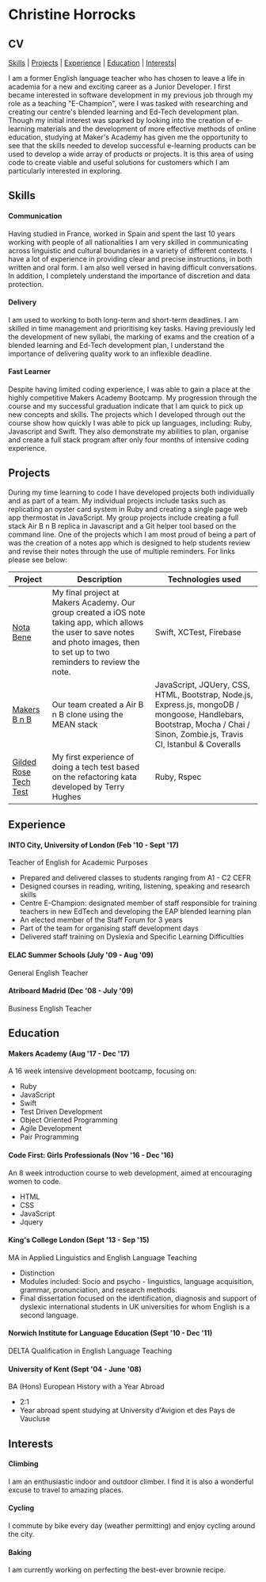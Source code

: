 # Christine Horrocks 
## CV


[Skills](#skills) | [Projects](#projects) | [Experience](#experience) | [Education](#education) | [Interests](#interests)|

I am a former English language teacher who has chosen to leave a life in academia for a new and exciting career as a Junior Developer. I first became interested in software development in my previous job through my role as a teaching "E-Champion", were I was tasked with researching and creating our centre's blended learning and Ed-Tech development plan. Though my initial interest was sparked by looking into the creation of e-learning materials and the development of more effective methods of online education, studying at Maker's Academy has given me the opportunity to see that the skills needed to develop successful e-learning products can be used to develop a wide array of products or projects. It is this area of using code to create viable and useful solutions for customers which I am particularly interested in exploring.



## Skills

#### Communication

Having studied in France, worked in Spain and spent the last 10 years working with people of all nationalities I am very skilled in communicating across linguistic and cultural boundaries in a variety of different contexts. I have a lot of experience in providing clear and precise instructions, in both written and oral form. I am also well versed in having difficult conversations. In addition, I completely understand the importance of discretion and data protection.


#### Delivery

I am used to working to both long-term and short-term deadlines. I am skilled in time management and prioritising key tasks. Having previously led the development of new syllabi, the marking of exams and the creation of a blended learning and Ed-Tech development plan, I understand the importance of delivering quality work to an inflexible deadline.


#### Fast Learner

Despite having limited coding experience, I was able to gain a place at the highly competitive Makers Academy Bootcamp. My progression through the course and my successful graduation indicate that I am quick to pick up new concepts and skills. The projects which I developed through out the course show how quickly I was able to pick up languages, including: Ruby, Javascript and Swift. They also demonstrate my abilities to plan, organise and create a full stack program after only four months of intensive coding experience.



## Projects

During my time learning to code I have developed projects both individually and as part of a team. My individual projects include tasks such as replicating an oyster card system in Ruby and creating a single page web app thermostat in JavaScript. My group projects include creating a full stack Air B n B replica in Javascript and a Git helper tool based on the command line. One of the projects which I am most proud of being a part of was the creation of a notes app which is designed to help students review and revise their notes through the use of multiple reminders. For links please see below: 


| Project | Description | Technologies used |
|---------| ------------| ------------------|
| [Nota Bene](https://github.com/Christine-horrocks/NotaBene) | My final project at Makers Academy. Our group created a iOS note taking app, which allows the user to save notes and photo images, then to set up to two reminders to review the note. | Swift, XCTest, Firebase | 
| [Makers B n B](https://github.com/Christine-horrocks/Makers-B-n-B) | Our team created a Air B n B clone using the MEAN stack | JavaScript, JQUery, CSS, HTML, Bootstrap, Node.js, Express.js, mongoDB / mongoose, Handlebars, Bootstrap, Mocha / Chai / Sinon, Zombie.js, Travis CI, Istanbul & Coveralls|
| [Gilded Rose Tech Test](https://github.com/Christine-horrocks/Gilded_Rose_ruby) | My first experience of doing a tech test based on the refactoring kata developed by Terry Hughes | Ruby, Rspec |


## Experience

#### INTO City, University of London (Feb '10 - Sept '17)

Teacher of English for Academic Purposes 
- Prepared and delivered classes to students ranging from A1 - C2 CEFR
- Designed courses in reading, writing, listening, speaking and research skills
- Centre E-Champion: designated member of staff responsible for training teachers in new EdTech and developing the EAP blended learning plan 
- An elected member of the Staff Forum for 3 years
- Part of the team for organising staff development days
- Delivered staff training on Dyslexia and Specific Learning Difficulties


#### ELAC Summer Schools (July '09 - Aug '09)

General English Teacher


#### Atriboard Madrid (Dec '08 - July '09)

Business English Teacher



## Education 

#### Makers Academy (Aug '17 - Dec '17)

A 16 week intensive development bootcamp, focusing on:

- Ruby
- JavaScript
- Swift
- Test Driven Development
- Object Oriented Programming 
- Agile Development
- Pair Programming


#### Code First: Girls Professionals (Nov '16 - Dec '16)

An 8 week introduction course to web development, aimed at encouraging women to code.

- HTML
- CSS
- JavaScript
- Jquery


#### King's College London (Sept '13 - Sep '15)

MA in Applied Linguistics and English Language Teaching
- Distinction 
- Modules included: Socio and psycho - linguistics, language acquisition, grammar, pronunciation, and research methods. 
- Final dissertation focused on the identification, diagnosis and support of dyslexic international students in UK universities for whom English is a second language. 


#### Norwich Institute for Language Education (Sept '10 - Dec '11)  

DELTA Qualification in English Language Teaching


#### University of Kent (Sept '04 - June '08)

BA (Hons) European History with a Year Abroad 
- 2:1
- Year abroad spent studying at University d'Avigion et des Pays de Vaucluse


## Interests

#### Climbing 
I am an enthusiastic indoor and outdoor climber. I find it is also a wonderful excuse to travel to amazing places. 

#### Cycling
I commute by bike every day (weather permitting) and enjoy cycling around the city. 

#### Baking
I am currently working on perfecting the best-ever brownie recipe.
